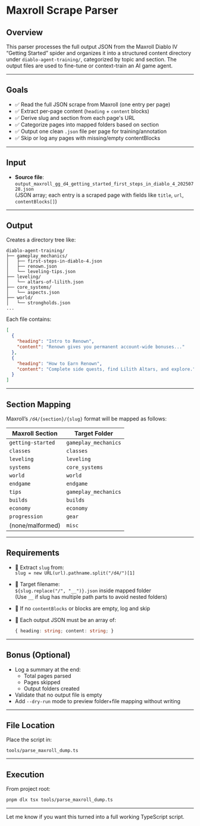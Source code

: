 # Maxroll Scrape Parser

## Overview

This parser processes the full output JSON from the Maxroll Diablo IV “Getting Started” spider and organizes it into a structured content directory under `diablo-agent-training/`, categorized by topic and section. The output files are used to fine-tune or context-train an AI game agent.

---

## Goals

- ✅ Read the full JSON scrape from Maxroll (one entry per page)
- ✅ Extract per-page content (`heading` + `content` blocks)
- ✅ Derive slug and section from each page's URL
- ✅ Categorize pages into mapped folders based on section
- ✅ Output one clean `.json` file per page for training/annotation
- ✅ Skip or log any pages with missing/empty contentBlocks

---

## Input

- **Source file**:  
  `output_maxroll_gg_d4_getting_started_first_steps_in_diablo_4_20250728.json`  
  (JSON array; each entry is a scraped page with fields like `title`, `url`, `contentBlocks[]`)

---

## Output

Creates a directory tree like:

```
diablo-agent-training/
├── gameplay_mechanics/
│   ├── first-steps-in-diablo-4.json
│   ├── renown.json
│   └── leveling-tips.json
├── leveling/
│   └── altars-of-lilith.json
├── core_systems/
│   └── aspects.json
├── world/
│   └── strongholds.json
...
```

Each file contains:

```json
[
  {
    "heading": "Intro to Renown",
    "content": "Renown gives you permanent account-wide bonuses..."
  },
  {
    "heading": "How to Earn Renown",
    "content": "Complete side quests, find Lilith Altars, and explore."
  }
]
```

---

## Section Mapping

Maxroll’s `/d4/{section}/{slug}` format will be mapped as follows:

| Maxroll Section     | Target Folder             |
|---------------------|---------------------------|
| `getting-started`   | `gameplay_mechanics`       |
| `classes`           | `classes`                  |
| `leveling`          | `leveling`                 |
| `systems`           | `core_systems`             |
| `world`             | `world`                    |
| `endgame`           | `endgame`                  |
| `tips`              | `gameplay_mechanics`       |
| `builds`            | `builds`                   |
| `economy`           | `economy`                  |
| `progression`       | `gear`                     |
| (none/malformed)    | `misc`                     |

---

## Requirements

- 🧠 Extract `slug` from:  
  `slug = new URL(url).pathname.split("/d4/")[1]`

- 🧱 Target filename:  
  `${slug.replace("/", "__")}.json` inside mapped folder  
  (Use `__` if slug has multiple path parts to avoid nested folders)

- 🛑 If no `contentBlocks` or blocks are empty, log and skip

- 🧪 Each output JSON must be an array of:
  ```ts
  { heading: string; content: string; }
  ```

---

## Bonus (Optional)

- Log a summary at the end:
  - Total pages parsed
  - Pages skipped
  - Output folders created
- Validate that no output file is empty
- Add `--dry-run` mode to preview folder+file mapping without writing

---

## File Location

Place the script in:

```
tools/parse_maxroll_dump.ts
```

---

## Execution

From project root:

```bash
pnpm dlx tsx tools/parse_maxroll_dump.ts
```

---

Let me know if you want this turned into a full working TypeScript script.